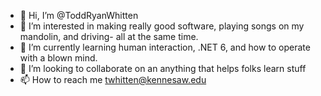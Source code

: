 - 👋 Hi, I’m @ToddRyanWhitten
- 👀 I’m interested in making really good software, playing songs on my mandolin, and driving- all at the same time.
- 🌱 I’m currently learning human interaction, .NET 6, and how to operate with a blown mind.
- 💞️ I’m looking to collaborate on an anything that helps folks learn stuff
- 📫 How to reach me twhitten@kennesaw.edu

<!---
ToddRyanWhitten/ToddRyanWhitten is a ✨ special ✨ repository because its `README.md` (this file) appears on your GitHub profile.
You can click the Preview link to take a look at your changes.
--->
